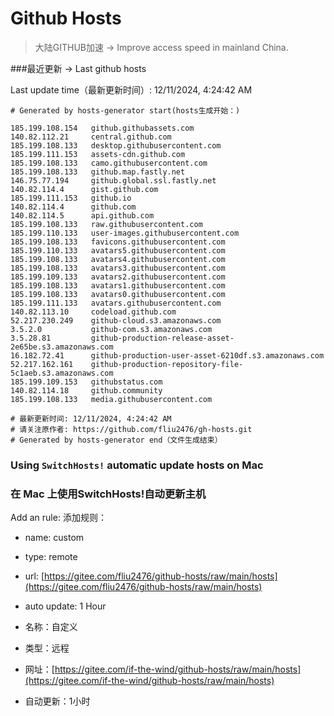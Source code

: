 # Github Hosts

>大陆GITHUB加速 -> Improve access speed in mainland China. 

###最近更新  -> Last github hosts

Last update time（最新更新时间）: 12/11/2024, 4:24:42 AM

```base
# Generated by hosts-generator start(hosts生成开始：) 

185.199.108.154   github.githubassets.com
140.82.112.21     central.github.com
185.199.108.133   desktop.githubusercontent.com
185.199.111.153   assets-cdn.github.com
185.199.108.133   camo.githubusercontent.com
185.199.108.133   github.map.fastly.net
146.75.77.194     github.global.ssl.fastly.net
140.82.114.4      gist.github.com
185.199.111.153   github.io
140.82.114.4      github.com
140.82.114.5      api.github.com
185.199.108.133   raw.githubusercontent.com
185.199.110.133   user-images.githubusercontent.com
185.199.108.133   favicons.githubusercontent.com
185.199.110.133   avatars5.githubusercontent.com
185.199.108.133   avatars4.githubusercontent.com
185.199.108.133   avatars3.githubusercontent.com
185.199.109.133   avatars2.githubusercontent.com
185.199.108.133   avatars1.githubusercontent.com
185.199.108.133   avatars0.githubusercontent.com
185.199.111.133   avatars.githubusercontent.com
140.82.113.10     codeload.github.com
52.217.230.249    github-cloud.s3.amazonaws.com
3.5.2.0           github-com.s3.amazonaws.com
3.5.28.81         github-production-release-asset-2e65be.s3.amazonaws.com
16.182.72.41      github-production-user-asset-6210df.s3.amazonaws.com
52.217.162.161    github-production-repository-file-5c1aeb.s3.amazonaws.com
185.199.109.153   githubstatus.com
140.82.114.18     github.community
185.199.108.133   media.githubusercontent.com

# 最新更新时间: 12/11/2024, 4:24:42 AM
# 请关注原作者: https://github.com/fliu2476/gh-hosts.git
# Generated by hosts-generator end（文件生成结束）
```

### Using `SwitchHosts!` automatic update hosts on Mac
### **在 Mac 上使用SwitchHosts!自动更新主机**
Add an rule:
添加规则：
- name: custom
- type: remote
- url: [https://gitee.com/fliu2476/github-hosts/raw/main/hosts](https://gitee.com/fliu2476/github-hosts/raw/main/hosts)
- auto update: 1 Hour

- 名称：自定义
- 类型：远程
- 网址：[https://gitee.com/if-the-wind/github-hosts/raw/main/hosts](https://gitee.com/if-the-wind/github-hosts/raw/main/hosts)
- 自动更新：1小时

